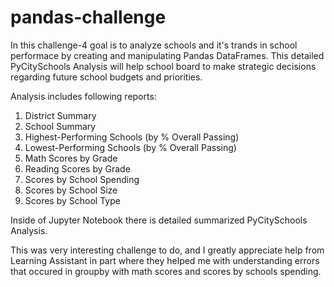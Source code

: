 # pandas-challenge

In this challenge-4 goal is to analyze schools and it's trands in school performace by creating and manipulating Pandas DataFrames. This detailed PyCitySchools Analysis will help school board to make strategic decisions regarding future school budgets and priorities. 

Analysis includes following reports:
1. District Summary
2. School Summary
3. Highest-Performing Schools (by % Overall Passing)
4. Lowest-Performing Schools (by % Overall Passing)
5. Math Scores by Grade
6. Reading Scores by Grade
7. Scores by School Spending
8. Scores by School Size
9. Scores by School Type 

Inside of Jupyter Notebook there is detailed summarized PyCitySchools Analysis.

This was very interesting challenge to do, and I greatly appreciate help from Learning Assistant in part where they helped me with understanding errors that occured in groupby with math scores and scores by schools spending.  
